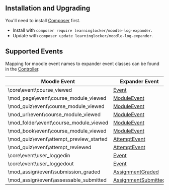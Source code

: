 ## Installation and Upgrading
You'll need to install [Composer](https://getcomposer.org/) first.

- Install with `composer require learninglocker/moodle-log-expander`.
- Update with `composer update learninglocker/moodle-log-expander`.


## Supported Events
Mapping for moodle event names to expander event classes can be found in the [Controller](../src/Controller.php).

Moodle Event | Expander Event
--- | ---
\core\event\course_viewed | [Event](../src/Events/Event.php)
\mod_page\event\course_module_viewed | [ModuleEvent](../src/Events/ModuleEvent.php)
\mod_quiz\event\course_module_viewed | [ModuleEvent](../src/Events/ModuleEvent.php)
\mod_url\event\course_module_viewed | [ModuleEvent](../src/Events/ModuleEvent.php)
\mod_folder\event\course_module_viewed | [ModuleEvent](../src/Events/ModuleEvent.php)
\mod_book\event\course_module_viewed | [ModuleEvent](../src/Events/ModuleEvent.php)
\mod_quiz\event\attempt_preview_started | [AttemptEvent](../src/Events/AttemptEvent.php)
\mod_quiz\event\attempt_reviewed | [AttemptEvent](../src/Events/AttemptEvent.php)
\core\event\user_loggedin | [Event](../src/Events/Event.php)
\core\event\user_loggedout | [Event](../src/Events/Event.php)
\mod_assign\event\submission_graded | [AssignmentGraded](../src/Events/AssignmentGraded.php)
\mod_assign\event\assessable_submitted | [AssignmentSubmitted](../src/Events/AssignmentSubmitted.php)
